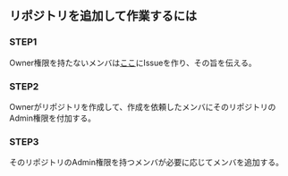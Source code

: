 
## リポジトリを追加して作業するには

### STEP1
Owner権限を持たないメンバは[ここ](https://github.com/ros-japan-users/issues/issues)にIssueを作り、その旨を伝える。

### STEP2
Ownerがリポジトリを作成して、作成を依頼したメンバにそのリポジトリのAdmin権限を付加する。

### STEP3
そのリポジトリのAdmin権限を持つメンバが必要に応じてメンバを追加する。
